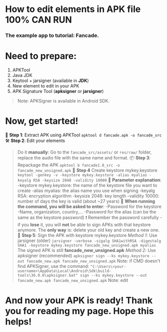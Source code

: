 # How to edit elements in APK file 100% CAN RUN
### The example app to tutorial: Fancade.
# Need to prepare:
1. APKTool
2. Java JDK
3. Keytool + jarsigner (available in **JDK**)
4. New element to edit in your APK
5. APK Signature Tool (**apksigner** or **jarsigner**)
> Note: APKSigner is available in Android SDK.
# Now, get started!
🧩 **Step 1**: Extract APK using APKTool
``` apktool d fancade.apk -o fancade_src ```
🛠 **Step 2**: Edit your elements
> Do it **manually**: Go to the `fancade_src/assets/` or `res/raw/` folder, replace the audio file with the same name and format.
📦 **Step 3**: Repackage the APK
```apktool b fancade1.0_src -o fancade_new_unsigned.apk```
🔐 **Step 4** Create keystore mykey.keystore
``` keytool -genkey -v -keystore mykey.keystore -alias myalias -keyalg RSA -keysize 2048 -validity 10000 ```
📌 **Parameter explanation**:
-keystore mykey.keystore: the name of the keystore file you want to create
-alias myalias: the alias name you use when signing
-keyalg RSA: encryption algorithm
-keysize 2048: key length
-validity 10000: number of days the key is valid (about ~27 years)
📝 **When running the command, you will be asked to enter**:
-Password for the keystore
-Name, organization, country,...
-Password for the alias (can be the same as the keystore password)
>❗ Remember the password carefully - if you **lose** it, you will **not** be able to sign APKs with that keystore anymore. The **only way** is: delete your old key and create a new one.
🔐 **Step 5**: Sign the APK with keystore mykey.keystore
*Method 1*: Use jarsigner (older)
```jarsigner -verbose -sigalg SHA1withRSA -digestalg SHA1 -keystore mykey.keystore fancade_new_unsigned.apk myalias```
> The signed APK is still **fancade_new_unsigned.apk**
*Method 2*: Use apksigner (recommended)
``` apksigner sign --ks mykey.keystore --out fancade_new.apk fancade_new_unsigned.apk ```
> Note: if CMD doesn't find APKSigner, use the command:
``` "C:\Users\<your-username>\AppData\Local\Android\Sdk\build-tools\36.0.0\apksigner.bat" sign --ks mykey.keystore --out fancade_new.apk fancade_new_unsigned.apk ```
> Note: edit <your-username>
# And now your APK is ready! Thank you for reading my page. Hope this helps!
